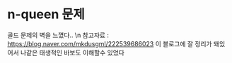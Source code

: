 # n-queen 문제
골드 문제의 벽을 느꼈다.. \n
참고자료 : https://blog.naver.com/mkdusgml/222539686023
이 블로그에 잘 정리가 돼있어서 나같은 태생적인 바보도 이해할수 있었다
